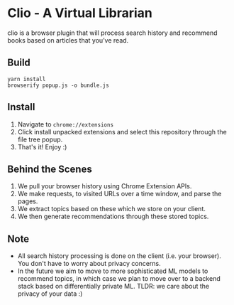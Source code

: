 # Clio - A Virtual Librarian

clio is a browser plugin that will process search history and recommend books based on articles that you’ve read.

## Build

```
yarn install
browserify popup.js -o bundle.js
```

## Install

1. Navigate to `chrome://extensions`
2. Click install unpacked extensions and select this repository through the file tree popup.
3. That's it! Enjoy :)

## Behind the Scenes

1. We pull your browser history using Chrome Extension APIs.
2. We make requests, to visited URLs over a time window, and parse the pages.
3. We extract topics based on these which we store on your client.
4. We then generate recommendations through these stored topics.

## Note

* All search history processing is done on the client (i.e. your browser). You don't have to worry about privacy concerns.
* In the future we aim to move to more sophisticated ML models to recommend topics, in which case we plan to move over to a backend stack based on differentially private ML. TLDR: we care about the privacy of your data :)
